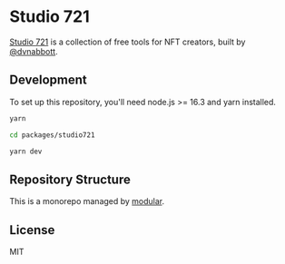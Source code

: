 # Studio 721

[Studio 721](https://721.so) is a collection of free tools for NFT creators,
built by [@dvnabbott](https://twitter.com/dvnabbott).

## Development

To set up this repository, you'll need node.js >= 16.3 and yarn installed.

```bash
yarn

cd packages/studio721

yarn dev
```

## Repository Structure

This is a monorepo managed by
[modular](https://github.com/jpmorganchase/modular).

## License

MIT
